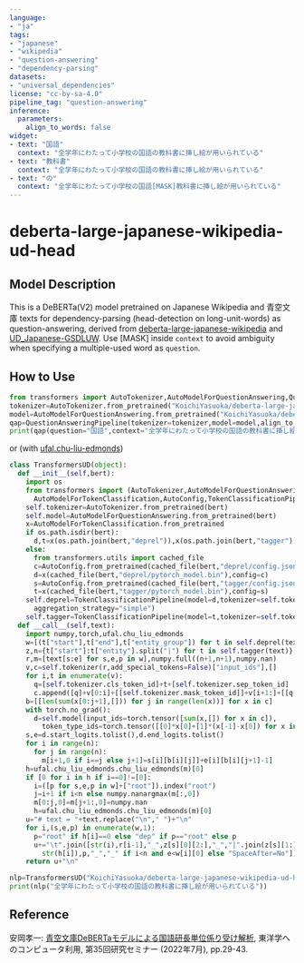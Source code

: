```yaml
---
language:
- "ja"
tags:
- "japanese"
- "wikipedia"
- "question-answering"
- "dependency-parsing"
datasets:
- "universal_dependencies"
license: "cc-by-sa-4.0"
pipeline_tag: "question-answering"
inference:
  parameters:
    align_to_words: false
widget:
- text: "国語"
  context: "全学年にわたって小学校の国語の教科書に挿し絵が用いられている"
- text: "教科書"
  context: "全学年にわたって小学校の国語の教科書に挿し絵が用いられている"
- text: "の"
  context: "全学年にわたって小学校の国語[MASK]教科書に挿し絵が用いられている"
---
```


# deberta-large-japanese-wikipedia-ud-head

## Model Description

This is a DeBERTa(V2) model pretrained on Japanese Wikipedia and 青空文庫 texts for dependency-parsing (head-detection on long-unit-words) as question-answering, derived from [deberta-large-japanese-wikipedia](https://huggingface.co/KoichiYasuoka/deberta-large-japanese-wikipedia) and [UD_Japanese-GSDLUW](https://github.com/UniversalDependencies/UD_Japanese-GSDLUW). Use [MASK] inside `context` to avoid ambiguity when specifying a multiple-used word as `question`.

## How to Use

```py
from transformers import AutoTokenizer,AutoModelForQuestionAnswering,QuestionAnsweringPipeline
tokenizer=AutoTokenizer.from_pretrained("KoichiYasuoka/deberta-large-japanese-wikipedia-ud-head")
model=AutoModelForQuestionAnswering.from_pretrained("KoichiYasuoka/deberta-large-japanese-wikipedia-ud-head")
qap=QuestionAnsweringPipeline(tokenizer=tokenizer,model=model,align_to_words=False)
print(qap(question="国語",context="全学年にわたって小学校の国語の教科書に挿し絵が用いられている"))
```

or (with [ufal.chu-liu-edmonds](https://pypi.org/project/ufal.chu-liu-edmonds/))

```py
class TransformersUD(object):
  def __init__(self,bert):
    import os
    from transformers import (AutoTokenizer,AutoModelForQuestionAnswering,
      AutoModelForTokenClassification,AutoConfig,TokenClassificationPipeline)
    self.tokenizer=AutoTokenizer.from_pretrained(bert)
    self.model=AutoModelForQuestionAnswering.from_pretrained(bert)
    x=AutoModelForTokenClassification.from_pretrained
    if os.path.isdir(bert):
      d,t=x(os.path.join(bert,"deprel")),x(os.path.join(bert,"tagger"))
    else:
      from transformers.utils import cached_file
      c=AutoConfig.from_pretrained(cached_file(bert,"deprel/config.json"))
      d=x(cached_file(bert,"deprel/pytorch_model.bin"),config=c)
      s=AutoConfig.from_pretrained(cached_file(bert,"tagger/config.json"))
      t=x(cached_file(bert,"tagger/pytorch_model.bin"),config=s)
    self.deprel=TokenClassificationPipeline(model=d,tokenizer=self.tokenizer,
      aggregation_strategy="simple")
    self.tagger=TokenClassificationPipeline(model=t,tokenizer=self.tokenizer)
  def __call__(self,text):
    import numpy,torch,ufal.chu_liu_edmonds
    w=[(t["start"],t["end"],t["entity_group"]) for t in self.deprel(text)]
    z,n={t["start"]:t["entity"].split("|") for t in self.tagger(text)},len(w)
    r,m=[text[s:e] for s,e,p in w],numpy.full((n+1,n+1),numpy.nan)
    v,c=self.tokenizer(r,add_special_tokens=False)["input_ids"],[]
    for i,t in enumerate(v):
      q=[self.tokenizer.cls_token_id]+t+[self.tokenizer.sep_token_id]
      c.append([q]+v[0:i]+[[self.tokenizer.mask_token_id]]+v[i+1:]+[[q[-1]]])
    b=[[len(sum(x[0:j+1],[])) for j in range(len(x))] for x in c]
    with torch.no_grad():
      d=self.model(input_ids=torch.tensor([sum(x,[]) for x in c]),
        token_type_ids=torch.tensor([[0]*x[0]+[1]*(x[-1]-x[0]) for x in b]))
    s,e=d.start_logits.tolist(),d.end_logits.tolist()
    for i in range(n):
      for j in range(n):
        m[i+1,0 if i==j else j+1]=s[i][b[i][j]]+e[i][b[i][j+1]-1]
    h=ufal.chu_liu_edmonds.chu_liu_edmonds(m)[0]
    if [0 for i in h if i==0]!=[0]:
      i=([p for s,e,p in w]+["root"]).index("root")
      j=i+1 if i<n else numpy.nanargmax(m[:,0])
      m[0:j,0]=m[j+1:,0]=numpy.nan
      h=ufal.chu_liu_edmonds.chu_liu_edmonds(m)[0]
    u="# text = "+text.replace("\n"," ")+"\n"
    for i,(s,e,p) in enumerate(w,1):
      p="root" if h[i]==0 else "dep" if p=="root" else p
      u+="\t".join([str(i),r[i-1],"_",z[s][0][2:],"_","|".join(z[s][1:]),
        str(h[i]),p,"_","_" if i<n and e<w[i][0] else "SpaceAfter=No"])+"\n"
    return u+"\n"

nlp=TransformersUD("KoichiYasuoka/deberta-large-japanese-wikipedia-ud-head")
print(nlp("全学年にわたって小学校の国語の教科書に挿し絵が用いられている"))
```

## Reference

安岡孝一: [青空文庫DeBERTaモデルによる国語研長単位係り受け解析](http://hdl.handle.net/2433/275409), 東洋学へのコンピュータ利用, 第35回研究セミナー (2022年7月), pp.29-43.

